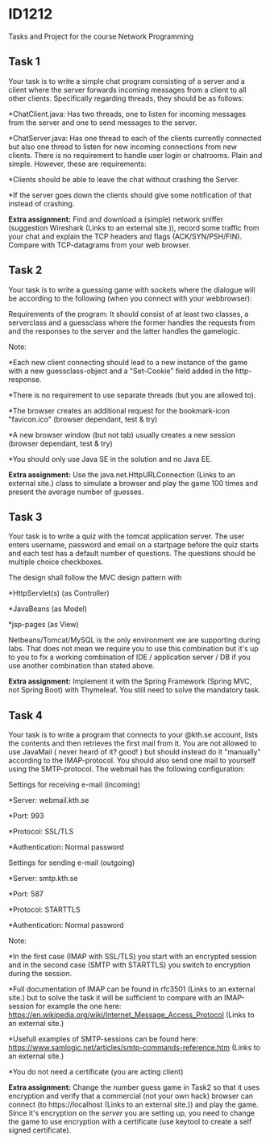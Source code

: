 # ID1212
Tasks and Project for the course Network Programming

## Task 1

Your task is to write a simple chat program consisting of a server and a client where the server forwards incoming messages from a client to all other clients. Specifically regarding threads, they should be as follows:

*ChatClient.java: Has two threads, one to listen for incoming messages from the server and one to send messages to the server.

*ChatServer.java: Has one thread to each of the clients currently connected but also one thread to listen for new incoming connections from new clients.
There is no requirement to handle user login or chatrooms. Plain and simple. However, these are requirements:

*Clients should be able to leave the chat without crashing the Server.

*If the server goes down the clients should give some notification of that instead of crashing.

**Extra assignment:** Find and download a (simple) network sniffer (suggestion Wireshark (Links to an external site.)), record some traffic from your chat and explain the TCP headers and flags (ACK/SYN/PSH/FIN). Compare with TCP-datagrams from your web browser.

## Task 2
Your task is to write a guessing game with sockets where the dialogue will be according to the following (when you connect with your webbrowser):

Requirements of the program: It should consist of at least two classes, a serverclass and a guessclass where the former handles the requests from and the responses to the server and the latter handles the gamelogic.

Note:

*Each new client connecting should lead to a new instance of the game with a new guessclass-object and a "Set-Cookie" field added in the http-response.

*There is no requirement to use separate threads (but you are allowed to).

*The browser creates an additional request for the bookmark-icon "favicon.ico" (browser dependant, test & try)

*A new browser window (but not tab) usually creates a new session (browser dependant, test & try)

*You should only use Java SE in the solution and no Java EE.

**Extra assignment:** Use the java.net.HttpURLConnection (Links to an external site.) class to simulate a browser and play the game 100 times and present the average number of guesses.

## Task 3
Your task is to write a quiz with the tomcat application server. The user enters username, password and email on a startpage before the quiz starts and each test has a default number of questions. The questions should be multiple choice checkboxes.

The design shall follow the MVC design pattern with

*HttpServlet(s) (as Controller)

*JavaBeans (as Model)

*jsp-pages (as View)

Netbeans/Tomcat/MySQL is the only environment we are supporting during labs. That does not mean we require you to use this combination but it's up to you to fix a working combination of IDE / application server / DB if you use another combination than stated above.


**Extra assignment:** Implement it with the Spring Framework (Spring MVC, not Spring Boot) with Thymeleaf. You still need to solve the mandatory task.

## Task 4
Your task is to write a program that connects to your @kth.se account, lists the contents and then retrieves the first mail from it. You are not allowed to use JavaMail ( never heard of it? good! ) but should instead do it "manually" according to the IMAP-protocol. You should also send one mail to yourself using the SMTP-protocol. The webmail has the following configuration:

Settings for receiving e-mail (incoming)

*Server: webmail.kth.se

*Port: 993

*Protocol: SSL/TLS

*Authentication: Normal password

Settings for sending e-mail (outgoing)

*Server: smtp.kth.se

*Port: 587

*Protocol: STARTTLS

*Authentication: Normal password

Note:

*In the first case (IMAP with SSL/TLS) you start with an encrypted session and in the second case (SMTP with STARTTLS) you switch to encryption during the session.

*Full documentation of IMAP can be found in rfc3501 (Links to an external site.) but to solve the task it will be sufficient to compare with an IMAP-session for example the one here:
https://en.wikipedia.org/wiki/Internet_Message_Access_Protocol (Links to an external site.)

*Usefull examples of SMTP-sessions can be found here:
https://www.samlogic.net/articles/smtp-commands-reference.htm (Links to an external site.)

*You do not need a certificate (you are acting client)

**Extra assignment:** Change the number guess game in Task2 so that it uses encryption and verify that a commercial (not your own hack) browser can connect (to https://localhost (Links to an external site.)) and play the game. Since it's encryption on the *server* you are setting up, you need to change the game to use encryption with a certificate (use keytool to create a self signed certificate).

